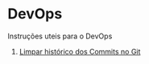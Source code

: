 # DevOps
Instruções uteis para o DevOps

01. [Limpar histórico dos Commits no Git](./Limpar%20Historico%20Commits)
